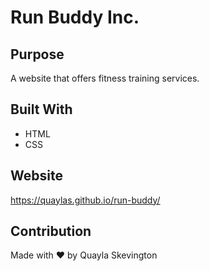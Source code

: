 # Run Buddy Inc.

## Purpose
A website that offers fitness training services.

## Built With
* HTML
* CSS

## Website
https://quaylas.github.io/run-buddy/

## Contribution
Made with  ❤️  by Quayla Skevington

